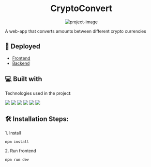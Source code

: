 
<h1 align="center" id="title">CryptoConvert</h1>

<p align="center"><img src="https://socialify.git.ci/siiddhantt/cryptoconvert/image?font=Source%20Code%20Pro&amp;language=1&amp;name=1&amp;owner=1&amp;pattern=Charlie%20Brown&amp;stargazers=1&amp;theme=Dark" alt="project-image"></p>

<p id="description">A web-app that converts amounts between different crypto currencies</p>

<h2>🚀 Deployed</h2>

- [Frontend](https://cryptoconvert-siiddhantt.vercel.app) 
- [Backend](https://cryptoconvert.azurewebsites.net)

<h2>💻 Built with</h2>

Technologies used in the project:

![](https://img.shields.io/badge/JavaScript-F7DF1E.svg?style=for-the-badge&logo=JavaScript&logoColor=black)
![](https://img.shields.io/badge/TypeScript-3178C6.svg?style=for-the-badge&logo=TypeScript&logoColor=white)
![](https://img.shields.io/badge/Next.js-000000.svg?style=for-the-badge&logo=nextdotjs&logoColor=white)
![](https://img.shields.io/badge/React-61DAFB.svg?style=for-the-badge&logo=React&logoColor=black)
![](https://img.shields.io/badge/Tailwind%20CSS-06B6D4.svg?style=for-the-badge&logo=Tailwind-CSS&logoColor=white)
![](https://img.shields.io/badge/Vercel-000000.svg?style=for-the-badge&logo=Vercel&logoColor=white)

<h2>🛠️ Installation Steps:</h2>

<p>1. Install</p>

```
npm install
```

<p>2. Run frontend</p>

```
npm run dev
```
